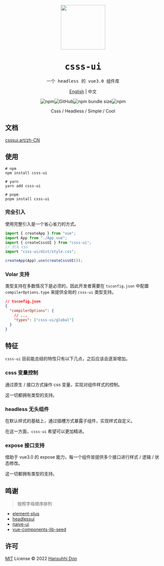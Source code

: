 <p align="center">
  <img width="144px" src="https://hansuhhi.github.io/csss-ui/favicon.ico" />
</p>
<h1 align="center">
  <samp>csss-ui</samp>
</h1>

<p align="center">
  <samp>一个 headless 的 vue3.0 组件库</samp>
</p>
<p align="center"> <a href="README.md">English</a> | 中文</p>
<p align="center">
  <img alt="npm" src="https://img.shields.io/npm/v/csss-ui"><img alt="GitHub" src="https://img.shields.io/github/license/hansuhhi/csss-ui"><img alt="npm bundle size" src="https://img.shields.io/bundlephobia/minzip/csss-ui"><img alt="npm" src="https://img.shields.io/npm/dt/csss-ui">
</p>
<p align="center">
  Csss / Headless / Simple / Cool
</p>

## 文档

[csssui.art/zh-CN](https://csssui.art/zh-CN/)

## 使用

```
# npm
npm install csss-ui

# yarn
yarn add csss-ui

# pnpm
pnpm install csss-ui
```

### 完全引入

使用完整引入是一个省心省力的方式。

```typescript
import { createApp } from "vue";
import App from "./App.vue";
import { createCsssUI } from "csss-ui";
// 引入 css
import "csss-ui/dist/style.css";

createApp(App).use(createCsssUI());
```

### Volar 支持

类型支持在多数情况下是必须的，因此开发者需要在 `tsconfig.json` 中配置 `compilerOptions.type` 来提供全局的 `csss-ui` 类型支持。

```json
// tsconfig.json
{
  "compilerOptions": {
    // ...
    "types": ["csss-ui/global"]
  }
}
```

## 特征

`csss-ui` 目前能总结的特性只有以下几点，之后应该会逐渐增加。

### csss 变量控制

通过原生 / 接口方式操作 css 变量，实现对组件样式的控制。

这一切都拥有类型的支持。

### headless 无头组件

在默认样式的基础上，通过插槽方式暴露子组件，实现样式自定义。

在这一方面，`csss-ui` 希望可以更加精进。

### expose 接口支持

借助于 vue3.0 的 expose 能力，每一个组件皆提供多个接口进行样式 / 逻辑 / 状态修改。

这一切都拥有类型的支持。

## 鸣谢

> 按照字母顺序排列

- [element-plus](https://github.com/element-plus/element-plus)
- [headlessui](https://github.com/tailwindlabs/headlessui)
- [naive-ui](https://github.com/tusen-ai/naive-ui)
- [vue-components-lib-seed](https://github.com/zouhangwithsweet/vue-components-lib-seed)

## 许可

[MIT](./LICENSE) License &copy; 2022 [Hansuhhi Don](https://github.com/HanSuhhi)
